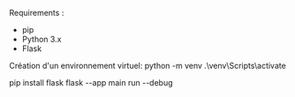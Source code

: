 Requirements :
- pip
- Python 3.x
- Flask

Création d'un environnement virtuel:
python -m venv
.\venv\Scripts\activate

pip install flask
flask --app main run --debug